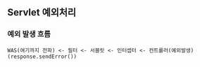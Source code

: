 ## Servlet 예외처리 

### 예외 발생 흐름 
```text
WAS(여기까지 전파) <- 필터 <- 서블릿 <- 인터셉터 <- 컨트롤러(예외발생)
(response.sendError())
```